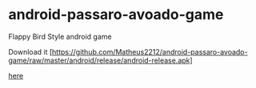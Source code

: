 # android-passaro-avoado-game
Flappy Bird Style android game

Download it [https://github.com/Matheus2212/android-passaro-avoado-game/raw/master/android/release/android-release.apk]

[here](../raw/master/android/release/android-release.apk)
